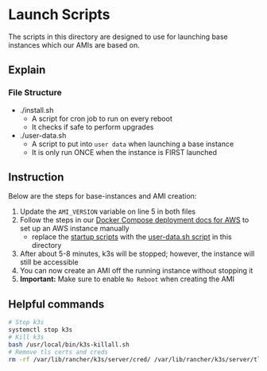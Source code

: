 # Launch Scripts

The scripts in this directory are designed to use for launching base instances which our AMIs are based on.

## Explain

### File Structure

- ./install.sh
  - A script for cron job to run on every reboot
  - It checks if safe to perform upgrades
- ./user-data.sh
  - A script to put into `user data` when launching a base instance
  - It is only run ONCE when the instance is FIRST launched

## Instruction

Below are the steps for base-instances and AMI creation:

1. Update the `AMI_VERSION` variable on line 5 in both files
2. Follow the steps in our [Docker Compose deployment docs for AWS](https://docs.sourcegraph.com/admin/deploy/docker-compose/aws) to set up an AWS instance manually
   - replace the [startup scripts](https://docs.sourcegraph.com/admin/deploy/docker-compose/aws#advanced-details-user-data) with the [user-data.sh script](user-data.sh) in this directory
3. After about 5-8 minutes, k3s will be stopped; however, the instance will still be accessible
4. You can now create an AMI off the running instance without stopping it
5. **Important:** Make sure to enable `No Reboot` when creating the AMI


## Helpful commands

```bash
# Stop k3s
systemctl stop k3s
# Kill k3s
bash /usr/local/bin/k3s-killall.sh
# Remove tls certs and creds
rm -rf /var/lib/rancher/k3s/server/cred/ /var/lib/rancher/k3s/server/tls/
```
